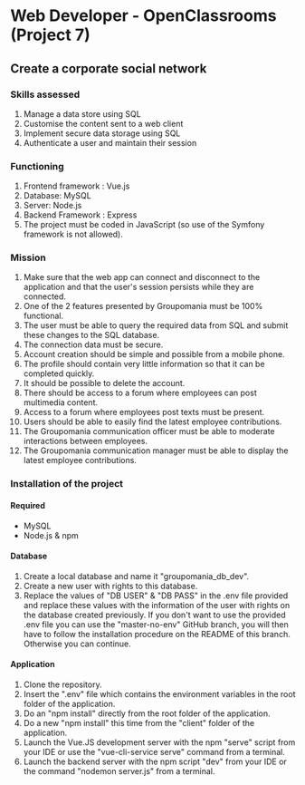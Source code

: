 # Web Developer - OpenClassrooms (Project 7)

## Create a corporate social network

### Skills assessed
 1. Manage a data store using SQL
 2. Customise the content sent to a web client
 3. Implement secure data storage using SQL
 4. Authenticate a user and maintain their session

### Functioning
 1. Frontend framework : Vue.js
 2. Database: MySQL
 3. Server: Node.js
 4. Backend Framework : Express
 5. The project must be coded in JavaScript (so use of the Symfony framework is not allowed).
 
### Mission
 1. Make sure that the web app can connect and disconnect to the application and that the user's session persists while they are connected.
 2. One of the 2 features presented by Groupomania must be 100% functional.
 3. The user must be able to query the required data from SQL and submit these changes to the SQL database.
 4. The connection data must be secure. 
 5. Account creation should be simple and possible from a mobile phone.
 6. The profile should contain very little information so that it can be completed quickly.  
 7. It should be possible to delete the account.
 8. There should be access to a forum where employees can post multimedia content.
 9. Access to a forum where employees post texts must be present.
 10. Users should be able to easily find the latest employee contributions.
 11. The Groupomania communication officer must be able to moderate interactions between employees.
 12. The Groupomania communication manager must be able to display the latest employee contributions.

### Installation of the project
#### Required
 - MySQL
 - Node.js & npm
#### Database
1. Create a local database and name it "groupomania_db_dev".
2. Create a new user with rights to this database.
3. Replace the values of "DB USER" & "DB PASS" in the .env file provided and replace these values with the information of the user with rights on the database created previously. 
If you don't want to use the provided .env file you can use the "master-no-env" GitHub branch, you will then have to follow the installation procedure on the README of this branch. Otherwise you can continue.
#### Application
1. Clone the repository.
2. Insert the ".env" file which contains the environment variables in the root folder of the application.
3. Do an "npm install" directly from the root folder of the application.
4. Do a new "npm install" this time from the "client" folder of the application.
5. Launch the Vue.JS development server with the npm "serve" script from your IDE or use the "vue-cli-service serve" command from a terminal.
6. Launch the backend server with the npm script "dev" from your IDE or the command "nodemon server.js" from a terminal.
